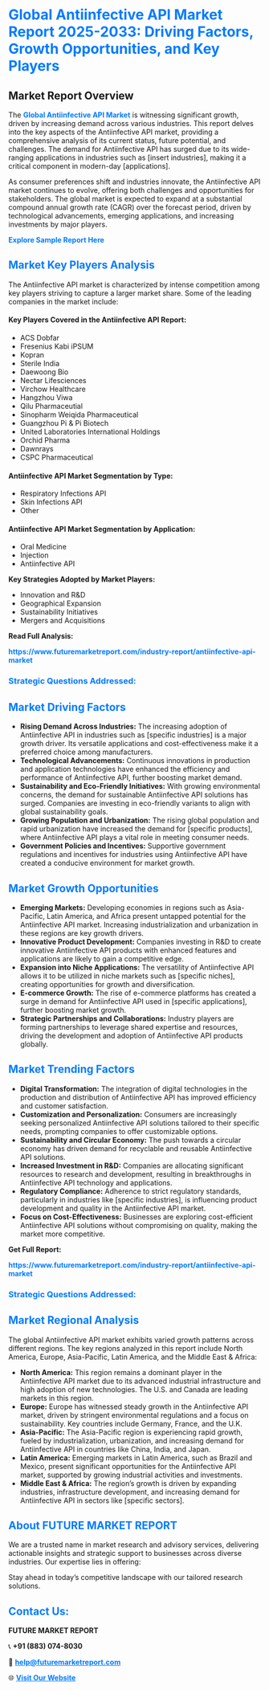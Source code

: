 <h1 style="color: #007BFF;">Global Antiinfective API Market Report 2025-2033: Driving Factors, Growth Opportunities, and Key Players</h1>

<section id="overview">
<h2>Market Report Overview</h2>
<p>The <a href="https://www.futuremarketreport.com/industry-report/antiinfective-api-market" style="color: #007BFF; text-decoration: none;"><strong>Global Antiinfective API Market</strong></a> is witnessing significant growth, driven by increasing demand across various industries. This report delves into the key aspects of the Antiinfective API market, providing a comprehensive analysis of its current status, future potential, and challenges. The demand for Antiinfective API has surged due to its wide-ranging applications in industries such as [insert industries], making it a critical component in modern-day [applications].</p>
<p>As consumer preferences shift and industries innovate, the Antiinfective API market continues to evolve, offering both challenges and opportunities for stakeholders. The global market is expected to expand at a substantial compound annual growth rate (CAGR) over the forecast period, driven by technological advancements, emerging applications, and increasing investments by major players.</p>
</section>

<section id="overview">
<p><a href="https://www.futuremarketreport.com/request-sample/reportId=112984" style="color: #007BFF; text-decoration: none;"><strong>Explore Sample Report Here</strong></a></p>
</section>

<section id="key-players">
<h2 style="color: #007BFF;">Market Key Players Analysis</h2>
<p>The Antiinfective API market is characterized by intense competition among key players striving to capture a larger market share. Some of the leading companies in the market include:</p>
<h4>Key Players Covered in the Antiinfective API Report:</h4>
<ul><li>ACS Dobfar</li><li>Fresenius Kabi iPSUM</li><li>Kopran</li><li>Sterile India</li><li>Daewoong Bio</li><li>Nectar Lifesciences</li><li>Virchow Healthcare</li><li>Hangzhou Viwa</li><li>Qilu Pharmaceutial</li><li>Sinopharm Weiqida Pharmaceutical</li><li>Guangzhou Pi &amp; Pi Biotech</li><li>United Laboratories International Holdings</li><li>Orchid Pharma</li><li>Dawnrays</li><li>CSPC Pharmaceutical</li></ul>
<h4>Antiinfective API Market Segmentation by Type:</h4>
<ul><li>Respiratory Infections API</li><li>Skin Infections API</li><li>Other</li></ul>

<h4>Antiinfective API Market Segmentation by Application:</h4>
<ul><li>Oral Medicine</li><li>Injection</li><li>Antiinfective API</li></ul>
<p><strong>Key Strategies Adopted by Market Players:</strong></p>
<ul>
<li>Innovation and R&D</li>
<li>Geographical Expansion</li>
<li>Sustainability Initiatives</li>
<li>Mergers and Acquisitions</li>
</ul>
</section>

<section>
<p><strong>Read Full Analysis: </strong></p><a href="https://www.futuremarketreport.com/industry-report/antiinfective-api-market" style="color: #007BFF; text-decoration: none;"><strong>https://www.futuremarketreport.com/industry-report/antiinfective-api-market</strong></a>
<h3 style="color: #007BFF;">Strategic Questions Addressed:</h3>
</section>

<section id="driving-factors">
<h2 style="color: #007BFF;">Market Driving Factors</h2>
<ul>
<li><strong>Rising Demand Across Industries:</strong> The increasing adoption of Antiinfective API in industries such as [specific industries] is a major growth driver. Its versatile applications and cost-effectiveness make it a preferred choice among manufacturers.</li>
<li><strong>Technological Advancements:</strong> Continuous innovations in production and application technologies have enhanced the efficiency and performance of Antiinfective API, further boosting market demand.</li>
<li><strong>Sustainability and Eco-Friendly Initiatives:</strong> With growing environmental concerns, the demand for sustainable Antiinfective API solutions has surged. Companies are investing in eco-friendly variants to align with global sustainability goals.</li>
<li><strong>Growing Population and Urbanization:</strong> The rising global population and rapid urbanization have increased the demand for [specific products], where Antiinfective API plays a vital role in meeting consumer needs.</li>
<li><strong>Government Policies and Incentives:</strong> Supportive government regulations and incentives for industries using Antiinfective API have created a conducive environment for market growth.</li>
</ul>
</section>

<section id="growth-opportunities">
<h2 style="color: #007BFF;">Market Growth Opportunities</h2>
<ul>
<li><strong>Emerging Markets:</strong> Developing economies in regions such as Asia-Pacific, Latin America, and Africa present untapped potential for the Antiinfective API market. Increasing industrialization and urbanization in these regions are key growth drivers.</li>
<li><strong>Innovative Product Development:</strong> Companies investing in R&D to create innovative Antiinfective API products with enhanced features and applications are likely to gain a competitive edge.</li>
<li><strong>Expansion into Niche Applications:</strong> The versatility of Antiinfective API allows it to be utilized in niche markets such as [specific niches], creating opportunities for growth and diversification.</li>
<li><strong>E-commerce Growth:</strong> The rise of e-commerce platforms has created a surge in demand for Antiinfective API used in [specific applications], further boosting market growth.</li>
<li><strong>Strategic Partnerships and Collaborations:</strong> Industry players are forming partnerships to leverage shared expertise and resources, driving the development and adoption of Antiinfective API products globally.</li>
</ul>
</section>

<section id="trending-factors">
<h2 style="color: #007BFF;">Market Trending Factors</h2>
<ul>
<li><strong>Digital Transformation:</strong> The integration of digital technologies in the production and distribution of Antiinfective API has improved efficiency and customer satisfaction.</li>
<li><strong>Customization and Personalization:</strong> Consumers are increasingly seeking personalized Antiinfective API solutions tailored to their specific needs, prompting companies to offer customizable options.</li>
<li><strong>Sustainability and Circular Economy:</strong> The push towards a circular economy has driven demand for recyclable and reusable Antiinfective API solutions.</li>
<li><strong>Increased Investment in R&D:</strong> Companies are allocating significant resources to research and development, resulting in breakthroughs in Antiinfective API technology and applications.</li>
<li><strong>Regulatory Compliance:</strong> Adherence to strict regulatory standards, particularly in industries like [specific industries], is influencing product development and quality in the Antiinfective API market.</li>
<li><strong>Focus on Cost-Effectiveness:</strong> Businesses are exploring cost-efficient Antiinfective API solutions without compromising on quality, making the market more competitive.</li>
</ul>
</section>

<section>
<p><strong>Get Full Report: </strong></p><a href="https://www.futuremarketreport.com/industry-report/antiinfective-api-market" style="color: #007BFF; text-decoration: none;"><strong>https://www.futuremarketreport.com/industry-report/antiinfective-api-market</strong></a>
<h3 style="color: #007BFF;">Strategic Questions Addressed:</h3>
</section>


<section id="regional-analysis">
<h2 style="color: #007BFF;">Market Regional Analysis</h2>
<p>The global Antiinfective API market exhibits varied growth patterns across different regions. The key regions analyzed in this report include North America, Europe, Asia-Pacific, Latin America, and the Middle East & Africa:</p>
<ul>
<li><strong>North America:</strong> This region remains a dominant player in the Antiinfective API market due to its advanced industrial infrastructure and high adoption of new technologies. The U.S. and Canada are leading markets in this region.</li>
<li><strong>Europe:</strong> Europe has witnessed steady growth in the Antiinfective API market, driven by stringent environmental regulations and a focus on sustainability. Key countries include Germany, France, and the U.K.</li>
<li><strong>Asia-Pacific:</strong> The Asia-Pacific region is experiencing rapid growth, fueled by industrialization, urbanization, and increasing demand for Antiinfective API in countries like China, India, and Japan.</li>
<li><strong>Latin America:</strong> Emerging markets in Latin America, such as Brazil and Mexico, present significant opportunities for the Antiinfective API market, supported by growing industrial activities and investments.</li>
<li><strong>Middle East & Africa:</strong> The region’s growth is driven by expanding industries, infrastructure development, and increasing demand for Antiinfective API in sectors like [specific sectors].</li>
</ul>
</section>

<footer>
<h2 style="color: #007BFF;">About FUTURE MARKET REPORT</h2>
<p>We are a trusted name in market research and advisory services, delivering actionable insights and strategic support to businesses across diverse industries. Our expertise lies in offering:</p>

<p>Stay ahead in today’s competitive landscape with our tailored research solutions.</p>

<h2 style="color: #007BFF;">Contact Us:</h2>
<p><strong>FUTURE MARKET REPORT</strong></p>
<p>📞 <strong>+91 (883) 074-8030</strong></p>
<p>📧 <strong><a href="mailto:help@futuremarketreport.com" style="color: #007BFF;">help@futuremarketreport.com</a></strong></p>
<p>🌐 <strong><a href="https://www.futuremarketreport.com/" style="color: #007BFF;">Visit Our Website</a></strong></p>
</footer>